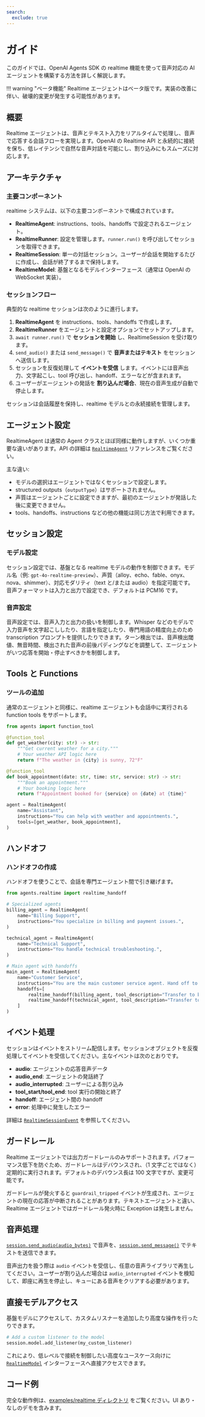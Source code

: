 ```yaml
---
search:
  exclude: true
---
```

# ガイド

このガイドでは、OpenAI Agents SDK の realtime 機能を使って音声対応の AI エージェントを構築する方法を詳しく解説します。

!!! warning "ベータ機能"
Realtime エージェントはベータ版です。実装の改善に伴い、破壊的変更が発生する可能性があります。

## 概要

Realtime エージェントは、音声とテキスト入力をリアルタイムで処理し、音声で応答する会話フローを実現します。OpenAI の Realtime API と永続的に接続を保ち、低レイテンシで自然な音声対話を可能にし、割り込みにもスムーズに対応します。

## アーキテクチャ

### 主要コンポーネント

realtime システムは、以下の主要コンポーネントで構成されています。

-   **RealtimeAgent**: instructions、tools、handoffs で設定されるエージェント。  
-   **RealtimeRunner**: 設定を管理します。`runner.run()` を呼び出してセッションを取得できます。  
-   **RealtimeSession**: 単一の対話セッション。ユーザーが会話を開始するたびに作成し、会話が終了するまで保持します。  
-   **RealtimeModel**: 基盤となるモデルインターフェース（通常は OpenAI の WebSocket 実装）。  

### セッションフロー

典型的な realtime セッションは次のように進行します。

1. **RealtimeAgent** を instructions、tools、handoffs で作成します。  
2. **RealtimeRunner** をエージェントと設定オプションでセットアップします。  
3. `await runner.run()` で **セッションを開始** し、RealtimeSession を受け取ります。  
4. `send_audio()` または `send_message()` で **音声またはテキスト** をセッションへ送信します。  
5. セッションを反復処理して **イベントを受信** します。イベントには音声出力、文字起こし、tool 呼び出し、handoff、エラーなどが含まれます。  
6. ユーザーがエージェントの発話を **割り込んだ場合**、現在の音声生成が自動で停止します。  

セッションは会話履歴を保持し、realtime モデルとの永続接続を管理します。

## エージェント設定

RealtimeAgent は通常の Agent クラスとほぼ同様に動作しますが、いくつか重要な違いがあります。API の詳細は [`RealtimeAgent`](agents.realtime.agent.RealtimeAgent) リファレンスをご覧ください。

主な違い:

-   モデルの選択はエージェントではなくセッションで設定します。  
-   structured outputs（`outputType`）はサポートされません。  
-   声質はエージェントごとに設定できますが、最初のエージェントが発話した後に変更できません。  
-   tools、handoffs、instructions などの他の機能は同じ方法で利用できます。  

## セッション設定

### モデル設定

セッション設定では、基盤となる realtime モデルの動作を制御できます。モデル名（例: `gpt-4o-realtime-preview`）、声質（alloy、echo、fable、onyx、nova、shimmer）、対応モダリティ（text と/または audio）を指定可能です。音声フォーマットは入力と出力で設定でき、デフォルトは PCM16 です。

### 音声設定

音声設定では、音声入力と出力の扱いを制御します。Whisper などのモデルで入力音声を文字起こししたり、言語を指定したり、専門用語の精度向上のため transcription プロンプトを提供したりできます。ターン検出では、音声検出閾値、無音時間、検出された音声の前後パディングなどを調整して、エージェントがいつ応答を開始・停止すべきかを制御します。

## Tools と Functions

### ツールの追加

通常のエージェントと同様に、realtime エージェントも会話中に実行される function tools をサポートします。

```python
from agents import function_tool

@function_tool
def get_weather(city: str) -> str:
    """Get current weather for a city."""
    # Your weather API logic here
    return f"The weather in {city} is sunny, 72°F"

@function_tool
def book_appointment(date: str, time: str, service: str) -> str:
    """Book an appointment."""
    # Your booking logic here
    return f"Appointment booked for {service} on {date} at {time}"

agent = RealtimeAgent(
    name="Assistant",
    instructions="You can help with weather and appointments.",
    tools=[get_weather, book_appointment],
)
```

## ハンドオフ

### ハンドオフの作成

ハンドオフを使うことで、会話を専門エージェント間で引き継げます。

```python
from agents.realtime import realtime_handoff

# Specialized agents
billing_agent = RealtimeAgent(
    name="Billing Support",
    instructions="You specialize in billing and payment issues.",
)

technical_agent = RealtimeAgent(
    name="Technical Support",
    instructions="You handle technical troubleshooting.",
)

# Main agent with handoffs
main_agent = RealtimeAgent(
    name="Customer Service",
    instructions="You are the main customer service agent. Hand off to specialists when needed.",
    handoffs=[
        realtime_handoff(billing_agent, tool_description="Transfer to billing support"),
        realtime_handoff(technical_agent, tool_description="Transfer to technical support"),
    ]
)
```

## イベント処理

セッションはイベントをストリーム配信します。セッションオブジェクトを反復処理してイベントを受信してください。主なイベントは次のとおりです。

-   **audio**: エージェントの応答音声データ  
-   **audio_end**: エージェントの発話終了  
-   **audio_interrupted**: ユーザーによる割り込み  
-   **tool_start/tool_end**: tool 実行の開始と終了  
-   **handoff**: エージェント間の handoff  
-   **error**: 処理中に発生したエラー  

詳細は [`RealtimeSessionEvent`](agents.realtime.events.RealtimeSessionEvent) を参照してください。

## ガードレール

Realtime エージェントでは出力ガードレールのみサポートされます。パフォーマンス低下を防ぐため、ガードレールはデバウンスされ、（1 文字ごとではなく）定期的に実行されます。デフォルトのデバウンス長は 100 文字ですが、変更可能です。

ガードレールが発火すると `guardrail_tripped` イベントが生成され、エージェントの現在の応答が中断されることがあります。テキストエージェントと違い、Realtime エージェントではガードレール発火時に Exception は発生しません。

## 音声処理

[`session.send_audio(audio_bytes)`](agents.realtime.session.RealtimeSession.send_audio) で音声を、[`session.send_message()`](agents.realtime.session.RealtimeSession.send_message) でテキストを送信できます。

音声出力を扱う際は `audio` イベントを受信し、任意の音声ライブラリで再生してください。ユーザーが割り込んだ場合は `audio_interrupted` イベントを検知して、即座に再生を停止し、キューにある音声をクリアする必要があります。

## 直接モデルアクセス

基盤モデルにアクセスして、カスタムリスナーを追加したり高度な操作を行ったりできます。

```python
# Add a custom listener to the model
session.model.add_listener(my_custom_listener)
```

これにより、低レベルで接続を制御したい高度なユースケース向けに [`RealtimeModel`](agents.realtime.model.RealtimeModel) インターフェースへ直接アクセスできます。

## コード例

完全な動作例は、[examples/realtime ディレクトリ](https://github.com/openai/openai-agents-python/tree/main/examples/realtime) をご覧ください。UI あり・なしのデモを含みます。